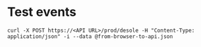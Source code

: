 # Test events

```
curl -X POST https://<API URL>/prod/desole -H "Content-Type: application/json" -i --data @from-browser-to-api.json
```


